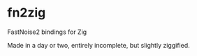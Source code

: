 # fn2zig
FastNoise2 bindings for Zig

Made in a day or two, entirely incomplete, but slightly ziggified.


